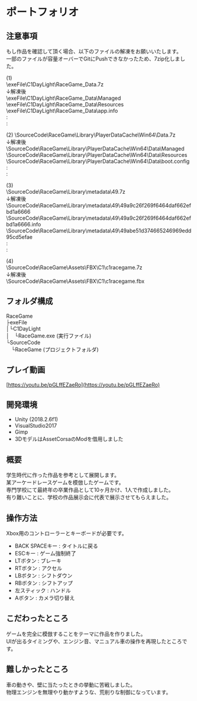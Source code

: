# ポートフォリオ

## 注意事項
もし作品を確認して頂く場合、以下のファイルの解凍をお願いいたします。<br>
一部のファイルが容量オーバーでGitにPushできなかったため、7zip化しました。

(1)<br>
\exeFile\C1DayLight\RaceGame_Data.7z<br>
↓解凍後<br>
\exeFile\C1DayLight\RaceGame_Data\Managed <br>
\exeFile\C1DayLight\RaceGame_Data\Resources<br>
\exeFile\C1DayLight\RaceGame_Data\app.info<br>
:<br>
:<br>

(2)
\SourceCode\RaceGame\Library\PlayerDataCache\Win64\Data.7z<br>
↓解凍後<br>
\SourceCode\RaceGame\Library\PlayerDataCache\Win64\Data\Managed<br>
\SourceCode\RaceGame\Library\PlayerDataCache\Win64\Data\Resources<br>
\SourceCode\RaceGame\Library\PlayerDataCache\Win64\Data\boot.config<br>
:<br>
:<br>

(3)<br>
\SourceCode\RaceGame\Library\metadata\49.7z<br>
↓解凍後<br>
\SourceCode\RaceGame\Library\metadata\49\49a9c26f269f6464daf662efbd1a6666<br>
\SourceCode\RaceGame\Library\metadata\49\49a9c26f269f6464daf662efbd1a6666.info<br>
\SourceCode\RaceGame\Library\metadata\49\49abe51d374665246969edd95cd5efae<br>
:<br>
:<br>

(4)<br>
\SourceCode\RaceGame\Assets\FBX\C1\c1racegame.7z<br>
↓解凍後<br>
\SourceCode\RaceGame\Assets\FBX\C1\c1racegame.fbx<br>


## フォルダ構成

RaceGame<br>
├exeFile<br>
│└C1DayLight<br>
│　└RaceGame.exe (実行ファイル)<br>
└SourceCode<br>
　└RaceGame (プロジェクトフォルダ)<br>

## プレイ動画
[https://youtu.be/pGLffEZaeRo](https://youtu.be/pGLffEZaeRo)


## 開発環境
- Unity (2018.2.6f1)
- VisualStudio2017
- Gimp
- 3DモデルはAssetCorsaのModを借用しました

## 概要
学生時代に作った作品を参考として展開します。<br>
某アーケードレースゲームを模倣したゲームです。<br>
専門学校にて最終年の卒業作品として10ヶ月かけ、1人で作成しました。<br>
有り難いことに、学校の作品展示会に代表で展示させてもらえました。


## 操作方法
Xbox用のコントローラーとキーボードが必要です。

* BACK SPACEキー : タイトルに戻る
* ESCキー : ゲーム強制終了
* LTボタン : ブレーキ
* RTボタン : アクセル
* LBボタン : シフトダウン
* RBボタン : シフトアップ
* 左スティック : ハンドル
* Aボタン : カメラ切り替え
　
## こだわったところ
ゲームを完全に模倣することをテーマに作品を作りました。<br>
UIが出るタイミングや、エンジン音、マニュアル車の操作を再現したところです。<br>


## 難しかったところ
車の動きや、壁に当たったときの挙動に苦戦しました。<br>
物理エンジンを無理やり動かすような、荒削りな制御になっています。
